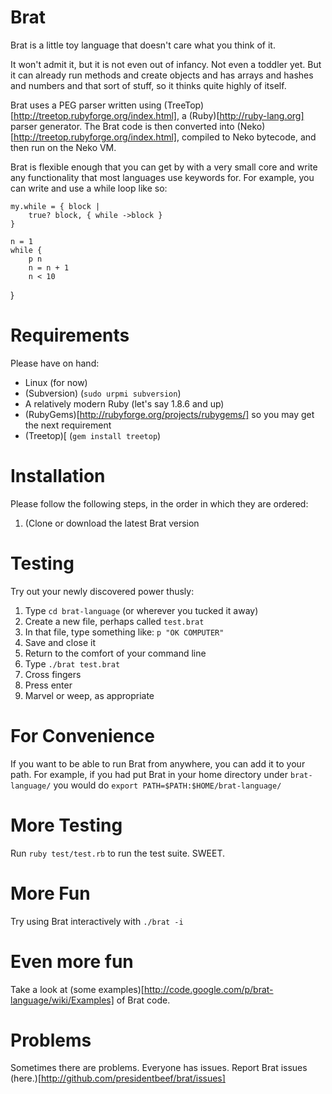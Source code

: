 # Brat

Brat is a little toy language that doesn't care what you think of it.

It won't admit it, but it is not even out of infancy. Not even a toddler yet. But it can already run methods and create objects and has arrays and hashes and numbers and that sort of stuff, so it thinks quite highly of itself.

Brat uses a PEG parser written using (TreeTop)[http://treetop.rubyforge.org/index.html], a (Ruby)[http://ruby-lang.org] parser generator. The Brat code is then converted into (Neko)[http://treetop.rubyforge.org/index.html], compiled to Neko bytecode, and then run on the Neko VM.

Brat is flexible enough that you can get by with a very small core and write any functionality that most languages use keywords for. For example, you can write and use a while loop like so:

    my.while = { block |
        true? block, { while ->block }
    }

    n = 1
    while {
        p n
        n = n + 1
        n < 10
   }

# Requirements

Please have on hand:

* Linux (for now)
* (Subversion) (`sudo urpmi subversion`)
* A relatively modern Ruby (let's say 1.8.6 and up)
* (RubyGems)[http://rubyforge.org/projects/rubygems/] so you may get the next requirement
* (Treetop)[ (`gem install treetop`) 

# Installation

Please follow the following steps, in the order in which they are ordered:

   1. (Clone or download the latest Brat version

# Testing

Try out your newly discovered power thusly:

   1. Type `cd brat-language` (or wherever you tucked it away)
   2. Create a new file, perhaps called `test.brat`
   3. In that file, type something like: `p "OK COMPUTER"`
   4. Save and close it
   5. Return to the comfort of your command line
   6. Type `./brat test.brat`
   7. Cross fingers
   8. Press enter
   9. Marvel or weep, as appropriate 

# For Convenience

If you want to be able to run Brat from anywhere, you can add it to your path. For example, if you had put Brat in your home directory under `brat-language/` you would do `export PATH=$PATH:$HOME/brat-language/`

# More Testing

Run `ruby test/test.rb` to run the test suite. SWEET.

# More Fun

Try using Brat interactively with `./brat -i`

# Even more fun

Take a look at (some examples)[http://code.google.com/p/brat-language/wiki/Examples] of Brat code.

# Problems

Sometimes there are problems. Everyone has issues. Report Brat issues (here.)[http://github.com/presidentbeef/brat/issues]
